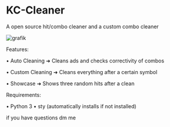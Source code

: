 # KC-Cleaner
A open source hit/combo cleaner and a custom combo cleaner


![grafik](https://user-images.githubusercontent.com/70746714/176910684-954b43fc-db63-4c19-aaa8-6784eb348518.png)


Features:
  
  • Auto Cleaning
    ➜ Cleans ads and checks correctivity of combos
    
  • Custom Cleaning
    ➜ Cleans everything after a certain symbol
    
  • Showcase
    ➜ Shows three random hits after a clean
    
    
Requirements:
  
  • Python 3
  • sty (automatically installs if not installed)



if you have questions dm me
